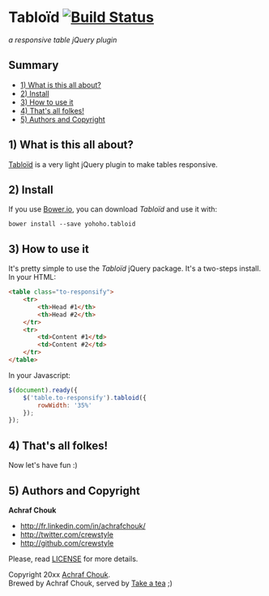 # Tabloïd [![Build Status](https://travis-ci.org/crewstyle/tabloid.svg?branch=master)](https://travis-ci.org/crewstyle/tabloid)

_a responsive table jQuery plugin_


## Summary

+ [1) What is this all about?](#1-what-is-this-all-about)
+ [2) Install](#2-install)
+ [3) How to use it](#3-how-to-use-it)
+ [4) That's all folkes!](#4-thats-all-folkes)
+ [5) Authors and Copyright](#5-authors-and-copyright)


## 1) What is this all about?

[Tabloïd](https://github.com/crewstyle/tabloid) is a very light jQuery plugin to make tables responsive.  


## 2) Install

If you use [Bower.io](http://bower.io), you can download *Tabloïd* and use it with:

````
bower install --save yohoho.tabloid
````


## 3) How to use it

It's pretty simple to use the *Tabloïd* jQuery package. It's a two-steps install.  
In your HTML:

````html
<table class="to-responsify">
    <tr>
        <th>Head #1</th>
        <th>Head #2</th>
    </tr>
    <tr>
        <td>Content #1</td>
        <td>Content #2</td>
    </tr>
</table>
````

In your Javascript:
````javascript
$(document).ready({
    $('table.to-responsify').tabloid({
        rowWidth: '35%'
    });
});
````


## 4) That's all folkes!

Now let's have fun :)


## 5) Authors and Copyright

**Achraf Chouk**

+ http://fr.linkedin.com/in/achrafchouk/
+ http://twitter.com/crewstyle
+ http://github.com/crewstyle

Please, read [LICENSE](https://github.com/crewstyle/tabloid/blob/master/LICENSE "LICENSE") for more details.

Copyright 20xx [Achraf Chouk](http://github.com/crewstyle "Achraf Chouk").  
Brewed by Achraf Chouk, served by [Take a tea](http://www.takeatea.com "Take a tea") ;)
